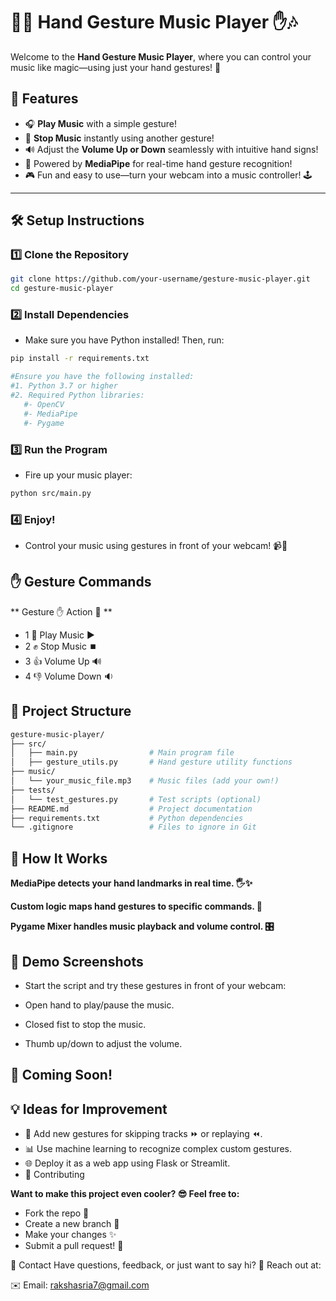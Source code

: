 # 🎵✨ Hand Gesture Music Player ✋🎶

Welcome to the **Hand Gesture Music Player**, where you can control your music like magic—using just your hand gestures! 🚀

## 🌟 Features
- 🎧 **Play Music** with a simple gesture!
- 🛑 **Stop Music** instantly using another gesture!
- 🔊 Adjust the **Volume Up or Down** seamlessly with intuitive hand signs!
- 🎥 Powered by **MediaPipe** for real-time hand gesture recognition!
- 🎮 Fun and easy to use—turn your webcam into a music controller! 🕹️

---

## 🛠️ Setup Instructions

### 1️⃣ **Clone the Repository**
```bash
git clone https://github.com/your-username/gesture-music-player.git
cd gesture-music-player
```

### 2️⃣ Install Dependencies
* Make sure you have Python installed! Then, run:

```bash
pip install -r requirements.txt

#Ensure you have the following installed:
#1. Python 3.7 or higher
#2. Required Python libraries:
   #- OpenCV
   #- MediaPipe
   #- Pygame
```

### 3️⃣ Run the Program
* Fire up your music player:

```bash
python src/main.py
```

### 4️⃣ Enjoy!
* Control your music using gestures in front of your webcam! 📹🎉

## ✋ Gesture Commands
** Gesture ✋	Action 🎵 **
* 1 🤚	Play Music ▶️
* 2 ✊	Stop Music ⏹️
* 3 👍	Volume Up 🔊
* 4 👎	Volume Down 🔉


## 📂 Project Structure
```bash
gesture-music-player/
├── src/
│   ├── main.py                # Main program file
│   ├── gesture_utils.py       # Hand gesture utility functions
├── music/
│   └── your_music_file.mp3    # Music files (add your own!)
├── tests/
│   └── test_gestures.py       # Test scripts (optional)
├── README.md                  # Project documentation
├── requirements.txt           # Python dependencies
└── .gitignore                 # Files to ignore in Git
```

## 🧠 How It Works
**MediaPipe detects your hand landmarks in real time. 🖐️✨**

**Custom logic maps hand gestures to specific commands. 🧩**

**Pygame Mixer handles music playback and volume control. 🎛️**
## 📸 Demo Screenshots
* Start the script and try these gestures in front of your webcam:

* Open hand to play/pause the music.
* Closed fist to stop the music.
* Thumb up/down to adjust the volume.

## 🎥 Coming Soon!


## 💡 Ideas for Improvement
* 🧪 Add new gestures for skipping tracks ⏩ or replaying ⏪. 
* 📊 Use machine learning to recognize complex custom gestures.
* 🌐 Deploy it as a web app using Flask or Streamlit.
* 🤝 Contributing
  
**Want to make this project even cooler? 😎 Feel free to:**

* Fork the repo 🍴
* Create a new branch 🌿
* Make your changes ✨
* Submit a pull request! 🚀



💬 Contact
Have questions, feedback, or just want to say hi? 👋 Reach out at:

✉️ Email: rakshasria7@gmail.com

